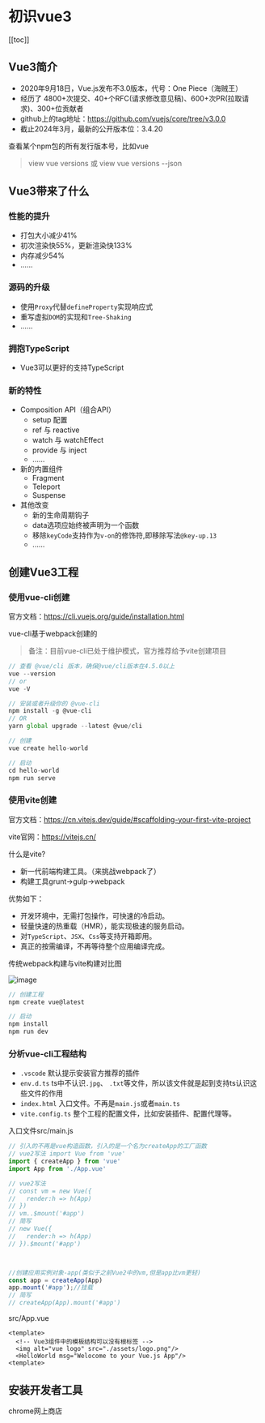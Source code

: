 
# 初识vue3

[[toc]]

## Vue3简介

- 2020年9月18日，Vue.js发布不3.0版本，代号：One Piece（海贼王）
- 经历了 4800+次提交、40+个RFC(请求修改意见稿)、600+次PR(拉取请求)、300+位贡献者
- github上的tag地址：https://github.com/vuejs/core/tree/v3.0.0
- 截止2024年3月，最新的公开版本位：3.4.20

查看某个npm包的所有发行版本号，比如vue
> view vue versions  或 view vue versions --json

## Vue3带来了什么

### 性能的提升
- 打包大小减少41%
- 初次渲染快55%，更新渲染快133%
- 内存减少54%
- ......


### 源码的升级
- 使用`Proxy`代替`defineProperty`实现响应式
- 重写虚拟`DOM`的实现和`Tree-Shaking`
- ......


### 拥抱TypeScript
- Vue3可以更好的支持TypeScript



### 新的特性
- Composition API（组合API）
    - setup 配置
    - ref 与 reactive
    - watch 与 watchEffect
    - provide 与 inject
    - ......
- 新的内置组件
    - Fragment
    - Teleport
    - Suspense
- 其他改变
    - 新的生命周期钩子
    - data选项应始终被声明为一个函数
    - 移除`keyCode`支持作为`v-on`的修饰符,即移除写法`@key-up.13`
    - ......


## 创建Vue3工程

### 使用vue-cli创建

官方文档：https://cli.vuejs.org/guide/installation.html

vue-cli基于webpack创建的

> 备注：目前vue-cli已处于维护模式，官方推荐给予vite创建项目

```js
// 查看 @vue/cli 版本，确保@vue/cli版本在4.5.0以上
vue --version
// or
vue -V

// 安装或者升级你的 @vue-cli
npm install -g @vue-cli
// OR
yarn global upgrade --latest @vue/cli

// 创建
vue create hello-world

// 启动
cd hello-world
npm run serve
```

### 使用vite创建
官方文档：https://cn.vitejs.dev/guide/#scaffolding-your-first-vite-project

vite官网：https://vitejs.cn/

什么是vite?
- 新一代前端构建工具。（来挑战webpack了）
- 构建工具grunt->gulp->webpack

优势如下：
- 开发环境中，无需打包操作，可快速的冷启动。
- 轻量快速的热重载（HMR），能实现极速的服务启动。
- 对`TypeScript`、`JSX`、`Css`等支持开箱即用。
- 真正的按需编译，不再等待整个应用编译完成。
  
传统webpack构建与vite构建对比图


![image](/imgs/vue3/vite1.png)

```js
// 创建工程
npm create vue@latest

// 启动
npm install
npm run dev
```

### 分析vue-cli工程结构

- `.vscode` 默认提示安装官方推荐的插件
- `env.d.ts`  ts中不认识`.jpg`、 `.txt`等文件，所以该文件就是起到支持ts认识这些文件的作用
- `index.html` 入口文件。不再是`main.js`或者`main.ts`
- `vite.config.ts` 整个工程的配置文件，比如安装插件、配置代理等。

入口文件src/main.js
```js
// 引入的不再是vue构造函数，引入的是一个名为createApp的工厂函数
// vue2写法 import Vue from 'vue'
import { createApp } from 'vue'
import App from './App.vue'

// vue2写法
// const vm = new Vue({
//   render:h => h(App)
// })
// vm..$mount('#app')
// 简写
// new Vue({
//   render:h => h(App)
// }).$mount('#app')



//创建应用实例对象-app(类似于之前Vue2中的vm,但是app比vm更轻)
const app = createApp(App)
app.mount('#app');//挂载
// 简写
// createApp(App).mount('#app')
```

src/App.vue
```vue
<template>
  <!-- Vue3组件中的模板结构可以没有根标签 -->
  <img alt="vue logo" src="./assets/logo.png"/>
  <HelloWorld msg="Welocome to your Vue.js App"/>
<template>
```

## 安装开发者工具

chrome网上商店